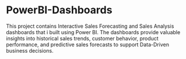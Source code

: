 # PowerBI-Dashboards
This project contains Interactive Sales Forecasting and Sales Analysis dashboards that i built using Power BI. The dashboards provide valuable insights into historical sales trends, customer behavior, product performance, and predictive sales forecasts to support Data-Driven business decisions.
